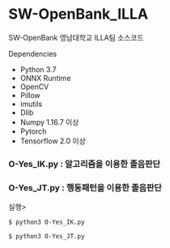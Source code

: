 # SW-OpenBank_ILLA

SW-OpenBank 영남대학교 ILLA팀 소스코드

Dependencies
- Python 3.7
- ONNX Runtime
- OpenCV
- Pillow
- imutils
- Dlib
- Numpy 1.16.7 이상
- Pytorch
- Tensorflow 2.0 이상

### O-Yes_IK.py : 알고리즘을 이용한 졸음판단
### O-Yes_JT.py : 행동패턴을 이용한 졸음판단

실행>
```
$ python3 O-Yes_IK.py
```
```
$ python3 O-Yes_JT.py
```
